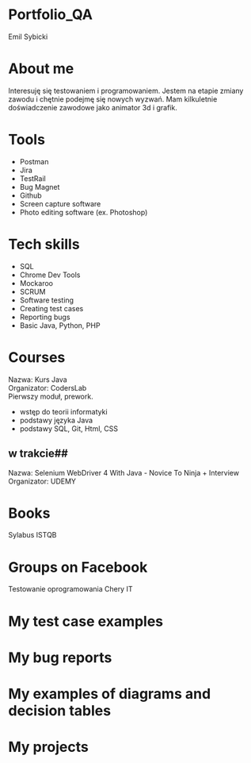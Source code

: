 # Portfolio_QA
Emil Sybicki

# About me
Interesuję się testowaniem i programowaniem.
Jestem na etapie zmiany zawodu i chętnie podejmę się nowych wyzwań.
Mam kilkuletnie doświadczenie zawodowe jako animator 3d i grafik.

# Tools
* Postman 
* Jira
* TestRail
* Bug Magnet
* Github
* Screen capture software
* Photo editing software (ex. Photoshop)

# Tech skills
* SQL
* Chrome Dev Tools
* Mockaroo
* SCRUM
* Software testing
* Creating test cases
* Reporting bugs
* Basic Java, Python, PHP

# Courses
Nazwa: Kurs Java  
Organizator: CodersLab  
Pierwszy moduł, prework.  
   + wstęp do teorii informatyki
   + podstawy języka Java
   + podstawy SQL, Git, Html, CSS

## w trakcie##
Nazwa: Selenium WebDriver 4 With Java - Novice To Ninja + Interview
Organizator: UDEMY

# Books
Sylabus ISTQB

# Groups on Facebook
Testowanie oprogramowania
Chery IT

# My test case examples
# My bug reports
# My examples of diagrams and decision tables
# My projects
